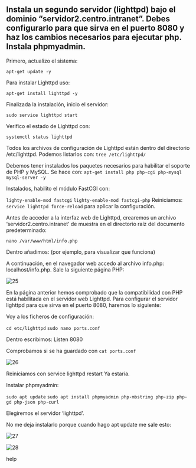 <h2>Instala un segundo servidor (lighttpd) bajo el dominio “servidor2.centro.intranet”. Debes configurarlo para que sirva en el puerto 8080 y haz los cambios necesarios para ejecutar php. Instala phpmyadmin.
</h2>

Primero, actualizo el sistema:

```apt-get update -y```

Para instalar Lighttpd uso:

```apt-get install lighttpd -y```

Finalizada la instalación, inicio el servidor: 

```sudo service lighttpd start```

Verifico el estado de Lighttpd con: 

```systemctl status lighttpd```

Todos los archivos de configuración de Lighttpd están dentro del directorio /etc/lighttpd. Podemos listarlos con: ```tree /etc/lighttpd/```

Debemos tener instalados los paquetes necesarios para habilitar el soporte de PHP y MySQL.  Se hace con: ```apt-get install php php-cgi php-mysql mysql-server -y```

Instalados, habilito el módulo FastCGI con:

```lighty-enable-mod fastcgi```
```lighty-enable-mod fastcgi-php```
Reiniciamos: 
```service lighttpd force-reload``` para aplicar la configuración.

Antes de acceder a la interfaz web de Lighttpd, crearemos un archivo ‘servidor2.centro.intranet’ de muestra en el directorio raíz del documento predeterminado: 

```nano /var/www/html/info.php```

Dentro añadimos: <?php phpinfo(); ?> (por ejemplo, para visualizar que funciona)

A continuación, en el navegador web accedo al archivo info.php: localhost/info.php. Sale la siguiente página PHP:

![25](IMAGENES/25.png)

En la página anterior hemos comprobado que la compatibilidad con PHP está habilitada en el servidor web Lighttpd.
Para configurar el servidor lighttpd para que sirva en el puerto 8080, haremos lo siguiente:

Voy a los ficheros de configuración:

```cd etc/lighttpd```
```sudo nano ports.conf```

Dentro escribimos: Listen 8080

Comprobamos si se ha guardado con ```cat ports.conf```

![26](IMAGENES/26.png)

Reiniciamos con service lighttpd restart
Ya estaría.

Instalar phpmyadmin: 

```sudo apt update```
```sudo apt install phpmyadmin php-mbstring php-zip php-gd php-json php-curl```

Elegiremos el servidor ‘lighttpd’.

No me deja instalarlo porque cuando hago apt update me sale esto:

![27](IMAGENES/27.png)

![28](IMAGENES/28.png)

help

